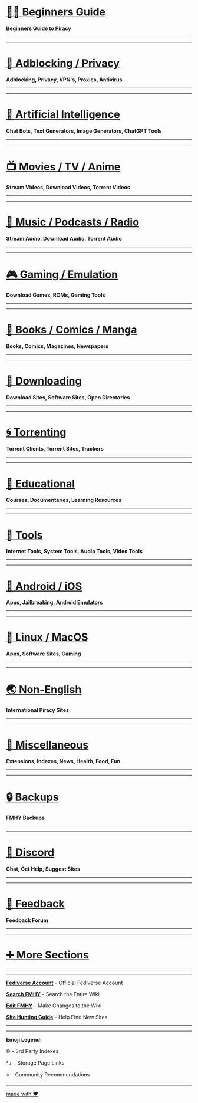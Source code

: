 # [🏴‍☠️ Beginners Guide](https://rentry.org/Piracy-BG)

**Beginners Guide to Piracy**

***
***

# [📛 Adblocking / Privacy](https://github.com/fmhy/FMHY/wiki/%F0%9F%93%9B-Adblock---Privacy---Antivirus)

**Adblocking, Privacy, VPN's, Proxies, Antivirus**

***
***

# [🤖 Artificial Intelligence](https://github.com/fmhy/FMHY/wiki/%F0%9F%A4%96-Artificial-Intelligence)

**Chat Bots, Text Generators, Image Generators, ChatGPT Tools**

***
***

# [📺 Movies / TV / Anime](https://github.com/fmhy/FMHY/wiki/%F0%9F%93%BA-Movies---TV---Anime---Sports)

**Stream Videos, Download Videos, Torrent Videos**

***
***

# [🎵 Music / Podcasts / Radio](https://github.com/fmhy/FMHY/wiki/%F0%9F%8E%B5-Music---Podcasts---Radio)

**Stream Audio, Download Audio, Torrent Audio**

***
***

# [🎮 Gaming / Emulation](https://github.com/fmhy/FMHY/wiki/%F0%9F%8E%AE-Gaming---Emulation)

**Download Games, ROMs, Gaming Tools**

***
***

# [📗 Books / Comics / Manga](https://github.com/fmhy/FMHY/wiki/%F0%9F%93%97-Books---Comics---Manga)

**Books, Comics, Magazines, Newspapers**

***
***

# [💾 Downloading](https://github.com/fmhy/FMHY/wiki/%F0%9F%92%BE-Downloading)

**Download Sites, Software Sites, Open Directories**

***
***

# [🌀 Torrenting](https://github.com/fmhy/FMHY/wiki/%F0%9F%8C%80-Torrenting)

**Torrent Clients, Torrent Sites, Trackers**

***
***

# [🧠 Educational](https://github.com/fmhy/FMHY/wiki/%F0%9F%A7%A0-Educational)

**Courses, Documentaries, Learning Resources**

***
***

# [🔧 Tools](https://www.reddit.com/r/FREEMEDIAHECKYEAH/wiki/tools-index)

**Internet Tools, System Tools, Audio Tools, Video Tools**

***
***

# [📱 Android / iOS](https://github.com/fmhy/FMHY/wiki/%F0%9F%93%B1-Android---iOS)

**Apps, Jailbreaking, Android Emulators**

***
***

# [🐧 Linux / MacOS](https://github.com/fmhy/FMHY/wiki/%F0%9F%90%A7-Linux---MacOS)

**Apps, Software Sites, Gaming**

***
***

# [🌏 Non-English](https://github.com/fmhy/FMHY/wiki/%F0%9F%8C%8F-Non-English)

**International Piracy Sites** 

***
***

# [📂 Miscellaneous](https://github.com/fmhy/FMHY/wiki/%F0%9F%93%82-Miscellaneous)

**Extensions, Indexes, News, Health, Food, Fun**

***
***

# [🔒 Backups](https://github.com/fmhy/FMHY/wiki/Backups)

**FMHY Backups**

***
***

# [💬 Discord](https://redd.it/17f8msf)

**Chat, Get Help, Suggest Sites**

***
***

# [📑 Feedback](https://feedback.fmhy.net/)

**Feedback Forum**

***
***

# [➕️ More Sections](https://www.reddit.com/r/FREEMEDIAHECKYEAH/wiki/more-sections)

***
***

**[Fediverse Account](https://social.fmhy.net/@fmhy)** - Official Fediverse Account

**[Search FMHY](https://redd.it/105xraz)** - Search the Entire Wiki

**[Edit FMHY](https://rentry.co/FMHYedit)** - Make Changes to the Wiki

**[Site Hunting Guide](https://www.reddit.com/r/FREEMEDIAHECKYEAH/wiki/find-new-sites)** - Help Find New Sites

***
***

**Emoji Legend:**

🌐 - 3rd Party Indexes

↪️ - Storage Page Links

⭐ - Community Recommendations

***

[made with ❤️](https://github.com/fmhy/FMHYedit/blob/main/feedback.md)
